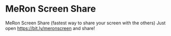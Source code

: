 # MeRon Screen Share
MeRon Screen Share (fastest way to share your screen with the others) Just open https://bit.ly/meronscreen and share!

